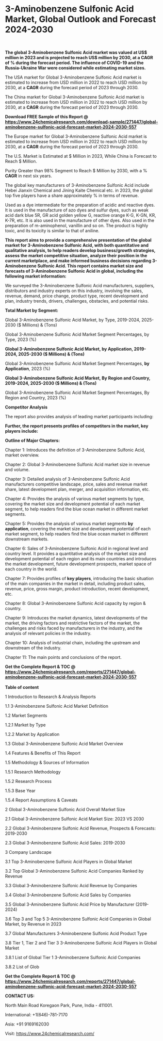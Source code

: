 <h1>3-Aminobenzene Sulfonic Acid Market, Global Outlook and Forecast 2024-2030</h1><br/><p><strong>The global 3-Aminobenzene Sulfonic Acid market was valued at US$ million in 2023 and is projected to reach US$ million by 2030, at a <strong>CAGR</strong> of % during the forecast period. The influence of COVID-19 and the Russia-Ukraine War were considered while estimating market sizes.</strong></p><p>The USA market for Global 3-Aminobenzene Sulfonic Acid market is estimated to increase from USD million in 2022 to reach USD million by 2030, at a <strong>CAGR</strong> during the forecast period of 2023 through 2030.</p><p>The China market for Global 3-Aminobenzene Sulfonic Acid market is estimated to increase from USD million in 2022 to reach USD million by 2030, at a <strong>CAGR</strong> during the forecast period of 2023 through 2030.</p><div><b>Download FREE Sample of this Report @ <a href="https://www.24chemicalresearch.com/download-sample/271447/global-aminobenzene-sulfonic-acid-forecast-market-2024-2030-557">https://www.24chemicalresearch.com/download-sample/271447/global-aminobenzene-sulfonic-acid-forecast-market-2024-2030-557</a></b></div><p>The Europe market for Global 3-Aminobenzene Sulfonic Acid market is estimated to increase from USD million in 2022 to reach USD million by 2030, at a <strong>CAGR</strong> during the forecast period of 2023 through 2030.</p><p>The U.S. Market is Estimated at $ Million in 2023, While China is Forecast to Reach $ Million.</p><p>Purity Greater than 98% Segment to Reach $ Million by 2030, with a % <strong>CAGR</strong> in next six years.</p><p>The global key manufacturers of 3-Aminobenzene Sulfonic Acid include Hebei Jianxin Chemical and Jining Kaite Chemical etc. in 2023, the global top five players have a share approximately % in terms of revenue.</p><p>Used as a dye intermediate for the preparation of acidic and reactive dyes. It is used in the manufacture of azo dyes and sulfur dyes, such as weak acid dark blue 5R, GR acid golden yellow G, reactive orange K-G, K-GN, KR, K-7R, etc. It is also used in the manufacture of other dyes. Also used in the preparation of m-aminophenol, vanillin and so on. The product is highly toxic, and its toxicity is similar to that of aniline.</p><p><strong>This report aims to provide a comprehensive presentation of the global market for 3-Aminobenzene Sulfonic Acid, with both quantitative and qualitative analysis, to help readers develop business/growth strategies, assess the market competitive situation, analyze their position in the current marketplace, and make informed business decisions regarding 3-Aminobenzene Sulfonic Acid. This report contains market size and forecasts of 3-Aminobenzene Sulfonic Acid in global, including the following market information:</strong></p><p>We surveyed the 3-Aminobenzene Sulfonic Acid manufacturers, suppliers, distributors and industry experts on this industry, involving the sales, revenue, demand, price change, product type, recent development and plan, industry trends, drivers, challenges, obstacles, and potential risks.</p><p><strong>Total Market by Segment:</strong></p><p>Global 3-Aminobenzene Sulfonic Acid Market, by Type, 2019-2024, 2025-2030 ($ Millions) & (Tons)</p><p>Global 3-Aminobenzene Sulfonic Acid Market Segment Percentages, by Type, 2023 (%)</p><p><strong>Global 3-Aminobenzene Sulfonic Acid Market, <strong>by Application</strong>, 2019-2024, 2025-2030 ($ Millions) & (Tons)</strong></p><p>Global 3-Aminobenzene Sulfonic Acid Market Segment Percentages, <strong>by Application</strong>, 2023 (%)</p><p><strong>Global 3-Aminobenzene Sulfonic Acid Market, By Region and Country, 2019-2024, 2025-2030 ($ Millions) & (Tons)</strong></p><p>Global 3-Aminobenzene Sulfonic Acid Market Segment Percentages, By Region and Country, 2023 (%)</p><p><strong>Competitor Analysis</strong></p><p>The report also provides analysis of leading market participants including:</p><p><strong>Further, the report presents profiles of competitors in the market, <strong>key players</strong> include:</strong></p><p><strong>Outline of Major Chapters:</strong></p><p>Chapter 1: Introduces the definition of 3-Aminobenzene Sulfonic Acid, market overview.</p><p>Chapter 2: Global 3-Aminobenzene Sulfonic Acid market size in revenue and volume.</p><p>Chapter 3: Detailed analysis of 3-Aminobenzene Sulfonic Acid manufacturers competitive landscape, price, sales and revenue market share, latest development plan, merger, and acquisition information, etc.</p><p>Chapter 4: Provides the analysis of various market segments by type, covering the market size and development potential of each market segment, to help readers find the blue ocean market in different market segments.</p><p>Chapter 5: Provides the analysis of various market segments <strong>by application</strong>, covering the market size and development potential of each market segment, to help readers find the blue ocean market in different downstream markets.</p><p>Chapter 6: Sales of 3-Aminobenzene Sulfonic Acid in regional level and country level. It provides a quantitative analysis of the market size and development potential of each region and its main countries and introduces the market development, future development prospects, market space of each country in the world.</p><p>Chapter 7: Provides profiles of <strong>key players</strong>, introducing the basic situation of the main companies in the market in detail, including product sales, revenue, price, gross margin, product introduction, recent development, etc.</p><p>Chapter 8: Global 3-Aminobenzene Sulfonic Acid capacity by region & country.</p><p>Chapter 9: Introduces the market dynamics, latest developments of the market, the driving factors and restrictive factors of the market, the challenges and risks faced by manufacturers in the industry, and the analysis of relevant policies in the industry.</p><p>Chapter 10: Analysis of industrial chain, including the upstream and downstream of the industry.</p><p>Chapter 11: The main points and conclusions of the report.</p><div><b>Get the Complete Report & TOC @ <a href="https://www.24chemicalresearch.com/reports/271447/global-aminobenzene-sulfonic-acid-forecast-market-2024-2030-557">https://www.24chemicalresearch.com/reports/271447/global-aminobenzene-sulfonic-acid-forecast-market-2024-2030-557</a></b></div><br><b>Table of content</b><p>1 Introduction to Research & Analysis Reports<br />
 
  1.1 3-Aminobenzene Sulfonic Acid Market Definition<br />
 
  1.2 Market Segments<br />
 
  1.2.1 Market by Type<br />
 
  1.2.2 Market by Application<br />
 
  1.3 Global 3-Aminobenzene Sulfonic Acid Market Overview<br />
 
  1.4 Features & Benefits of This Report<br />
 
  1.5 Methodology & Sources of Information<br />
 
  1.5.1 Research Methodology<br />
 
  1.5.2 Research Process<br />
 
  1.5.3 Base Year<br />
 
  1.5.4 Report Assumptions & Caveats<br />
 
 2 Global 3-Aminobenzene Sulfonic Acid Overall Market Size<br />
 
  2.1 Global 3-Aminobenzene Sulfonic Acid Market Size: 2023 VS 2030<br />
 
  2.2 Global 3-Aminobenzene Sulfonic Acid Revenue, Prospects & Forecasts: 2019-2030<br />
 
  2.3 Global 3-Aminobenzene Sulfonic Acid Sales: 2019-2030<br />
 
 3 Company Landscape<br />
 
  3.1 Top 3-Aminobenzene Sulfonic Acid Players in Global Market<br />
 
  3.2 Top Global 3-Aminobenzene Sulfonic Acid Companies Ranked by Revenue<br />
 
  3.3 Global 3-Aminobenzene Sulfonic Acid Revenue by Companies<br />
 
  3.4 Global 3-Aminobenzene Sulfonic Acid Sales by Companies<br />
 
  3.5 Global 3-Aminobenzene Sulfonic Acid Price by Manufacturer (2019-2024)<br />
 
  3.6 Top 3 and Top 5 3-Aminobenzene Sulfonic Acid Companies in Global Market, by Revenue in 2023<br />
 
  3.7 Global Manufacturers 3-Aminobenzene Sulfonic Acid Product Type<br />
 
  3.8 Tier 1, Tier 2 and Tier 3 3-Aminobenzene Sulfonic Acid Players in Global Market<br />
 
  3.8.1 List of Global Tier 1 3-Aminobenzene Sulfonic Acid Companies<br />
 
  3.8.2 List of Glob<br><div><b>Get the Complete Report & TOC @ <a href="https://www.24chemicalresearch.com/reports/271447/global-aminobenzene-sulfonic-acid-forecast-market-2024-2030-557">https://www.24chemicalresearch.com/reports/271447/global-aminobenzene-sulfonic-acid-forecast-market-2024-2030-557</a></b></div></p>
 
 <b>CONTACT US:</b><br>
 
 North Main Road Koregaon Park, Pune, India - 411001.<br/>
 
 International: +1(646)-781-7170<br/>
 
 Asia: +91 9169162030<br/>
 
 Visit: <a href="https://www.24chemicalresearch.com/">https://www.24chemicalresearch.com/</a>
 
 <br>